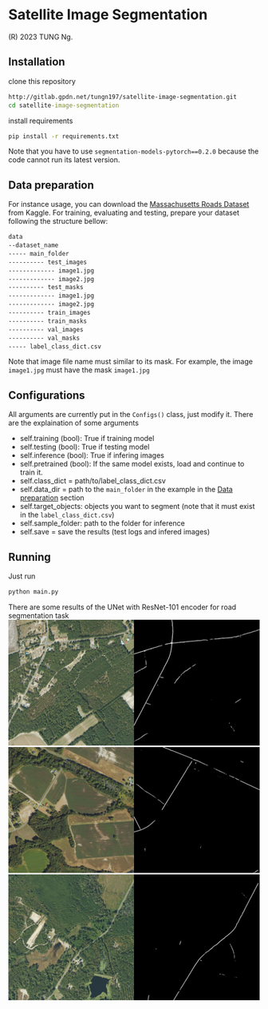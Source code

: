 # Satellite Image Segmentation
(R) 2023 TUNG Ng.
## Installation
clone this repository
```bat 
http://gitlab.gpdn.net/tungn197/satellite-image-segmentation.git
cd satellite-image-segmentation
```
install requirements
```bat
pip install -r requirements.txt
```
Note that you have to use ```segmentation-models-pytorch==0.2.0``` because the code cannot run its latest version.

## Data preparation
For instance usage, you can download the [Massachusetts Roads Dataset](https://www.kaggle.com/datasets/balraj98/massachusetts-roads-dataset) from Kaggle.
For training, evaluating and testing, prepare your dataset following the structure bellow:
```bat
data
--dataset_name
----- main_folder
---------- test_images
------------- image1.jpg
------------- image2.jpg
---------- test_masks
------------- image1.jpg
------------- image2.jpg
---------- train_images
---------- train_masks
---------- val_images
---------- val_masks
----- label_class_dict.csv
```
Note that image file name must similar to its mask. For example, the image ```image1.jpg``` must have the mask ```image1.jpg```

## Configurations
All arguments are currently put in the ```Configs()``` class, just modify it. There are the explaination of some arguments
* self.training (bool): True if training model
* self.testing (bool): True if testing model
* self.inference (bool): True if infering images
* self.pretrained (bool): If the same model exists, load and continue to train it.
* self.class_dict = path/to/label_class_dict.csv
* self.data_dir = path to the ```main_folder``` in the example in the [Data preparation](##-Data-preparation) section
* self.target_objects: objects you want to segment (note that it must exist in the ```label_class_dict.csv```)
* self.sample_folder: path to the folder for inference
* self.save = save the results (test logs and infered images)

## Running
Just run
```bat
python main.py
```
There are some results of the UNet with ResNet-101 encoder for road segmentation task
![](stuffs/demo1.jpg)
![](stuffs/demo2.jpg)
![](stuffs/demo3.jpg)
